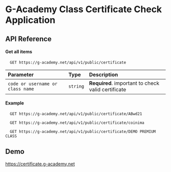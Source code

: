 
# G-Academy Class Certificate Check Application


## API Reference

#### Get all items

```http
  GET https://g-academy.net/api/v1/public/certificate
```


| Parameter | Type     | Description                       |
| :-------- | :------- | :-------------------------------- |
| `code or username or class name`      | `string` | **Required**. important to check valid certificate |


#### Example

```http
  GET https://g-academy.net/api/v1/public/certificate/ABwd21
```
```http
  GET https://g-academy.net/api/v1/public/certificate/coinima
```
```http
  GET https://g-academy.net/api/v1/public/certificate/DEMO PREMIUM CLASS
```

## Demo

https://certificate.g-academy.net

